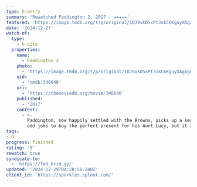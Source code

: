 ```yaml
---
type: h-entry
summary: 'Rewatched Paddington 2, 2017 - ★★★★★'
featured: 'https://image.tmdb.org/t/p/original/1OJ9vkD5xPt3skC6KguyXAgagRZ.jpg'
date: '2024-12-27'
watch-of:
  type:
    - h-cite
  properties:
    name:
      - Paddington 2
    photo:
      - 'https://image.tmdb.org/t/p/original/1OJ9vkD5xPt3skC6KguyXAgagRZ.jpg'
    uid:
      - 'tmdb:346648'
    url:
      - 'https://themoviedb.org/movie/346648'
    published:
      - '2017'
    content:
      - >-
        Paddington, now happily settled with the Browns, picks up a series of
        odd jobs to buy the perfect present for his Aunt Lucy, but it is stolen.
tags:
- O
progress: finished
rating: '5'
rewatch: true
syndicate-to:
  - 'https://fed.brid.gy/'
updated: '2024-12-29T04:28:56.240Z'
client_id: 'https://sparkles.sploot.com/'
---
```


